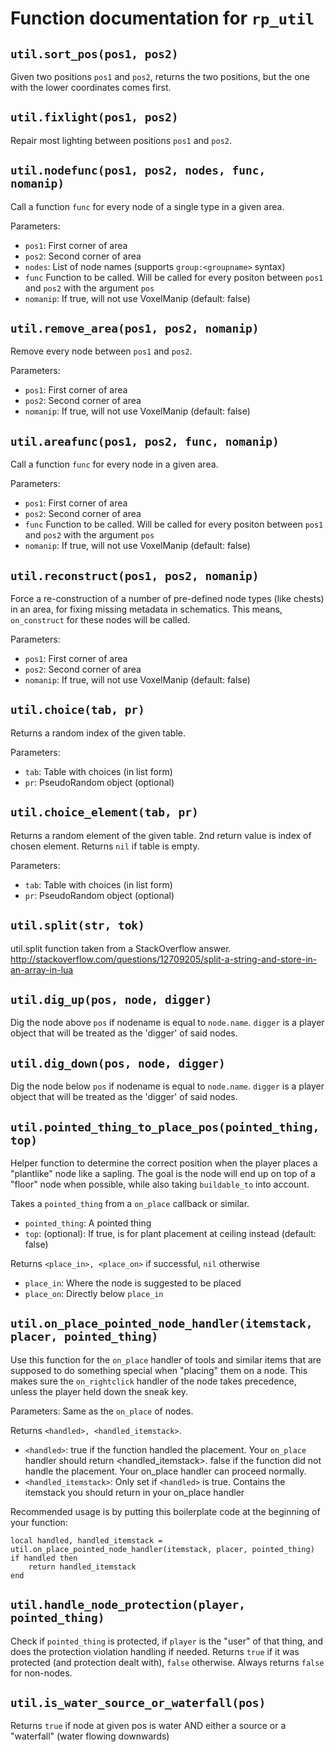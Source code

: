 # Function documentation for `rp_util`

## `util.sort_pos(pos1, pos2)`

Given two positions `pos1` and `pos2`, returns the two positions,
but the one with the lower coordinates comes first.



## `util.fixlight(pos1, pos2)`

Repair most lighting between positions `pos1` and `pos2`.



## `util.nodefunc(pos1, pos2, nodes, func, nomanip)`

Call a function `func` for every node of a single type in a given area.

Parameters:

* `pos1`: First corner of area
* `pos2`: Second corner of area
* `nodes`: List of node names (supports `group:<groupname>` syntax)
* `func` Function to be called. Will be called for every positon
         between `pos1` and `pos2` with the argument `pos`
* `nomanip`: If true, will not use VoxelManip (default: false)



## `util.remove_area(pos1, pos2, nomanip)`

Remove every node between `pos1` and `pos2`.

Parameters:

* `pos1`: First corner of area
* `pos2`: Second corner of area
* `nomanip`: If true, will not use VoxelManip (default: false)



## `util.areafunc(pos1, pos2, func, nomanip)`

Call a function `func` for every node in a given area.

Parameters:

* `pos1`: First corner of area
* `pos2`: Second corner of area
* `func` Function to be called. Will be called for every positon
         between `pos1` and `pos2` with the argument `pos`
* `nomanip`: If true, will not use VoxelManip (default: false)



## `util.reconstruct(pos1, pos2, nomanip)`

Force a re-construction of a number of pre-defined node types (like chests)
in an area, for fixing missing metadata in schematics.
This means, `on_construct` for these nodes will be called.

Parameters:

* `pos1`: First corner of area
* `pos2`: Second corner of area
* `nomanip`: If true, will not use VoxelManip (default: false)



## `util.choice(tab, pr)`

Returns a random index of the given table.

Parameters:

* `tab`: Table with choices (in list form)
* `pr`: PseudoRandom object (optional)



## `util.choice_element(tab, pr)`

Returns a random element of the given table.
2nd return value is index of chosen element.
Returns `nil` if table is empty.

Parameters:

* `tab`: Table with choices (in list form)
* `pr`: PseudoRandom object (optional)



## `util.split(str, tok)`

util.split function taken from a StackOverflow answer.
http://stackoverflow.com/questions/12709205/split-a-string-and-store-in-an-array-in-lua



## `util.dig_up(pos, node, digger)`

Dig the node above `pos` if nodename is equal to `node.name`.
`digger` is a player object that will be treated as
the 'digger' of said nodes.



## `util.dig_down(pos, node, digger)`

Dig the node below `pos` if nodename is equal to `node.name`.
`digger` is a player object that will be treated as
the 'digger' of said nodes.



## `util.pointed_thing_to_place_pos(pointed_thing, top)`

Helper function to determine the correct position when
the player places a "plantlike" node like a sapling.
The goal is the node will end up on top of a "floor"
node when possible, while also taking `buildable_to`
into account.

Takes a `pointed_thing` from a `on_place` callback or similar.
* `pointed_thing`: A pointed thing
* `top`: (optional): If true, is for plant placement at ceiling
  instead (default: false)

Returns `<place_in>, <place_on>` if successful, `nil` otherwise
* `place_in`: Where the node is suggested to be placed
* `place_on`: Directly below `place_in`



## `util.on_place_pointed_node_handler(itemstack, placer, pointed_thing)`

Use this function for the `on_place` handler of tools and similar items
that are supposed to do something special when "placing" them on
a node. This makes sure the `on_rightclick` handler of the node
takes precedence, unless the player held down the sneak key.

Parameters: Same as the `on_place` of nodes.

Returns `<handled>, <handled_itemstack>`.

* `<handled>`: true if the function handled the placement. Your `on_place` handler should return <handled_itemstack>.
             false if the function did not handle the placement. Your on_place handler can proceed normally.
* `<handled_itemstack>`: Only set if `<handled>` is true. Contains the itemstack you should return in your
                       on_place handler

Recommended usage is by putting this boilerplate code at the beginning of your function:

    local handled, handled_itemstack = util.on_place_pointed_node_handler(itemstack, placer, pointed_thing)
    if handled then
        return handled_itemstack
    end



## `util.handle_node_protection(player, pointed_thing)`

Check if `pointed_thing` is protected, if `player` is the "user" of that thing,
and does the protection violation handling if needed.
Returns `true` if it was protected (and protection dealt with), `false` otherwise.
Always returns `false` for non-nodes.



## `util.is_water_source_or_waterfall(pos)`

Returns `true` if node at given pos is water AND either a source or a "waterfall"
(water flowing downwards)
